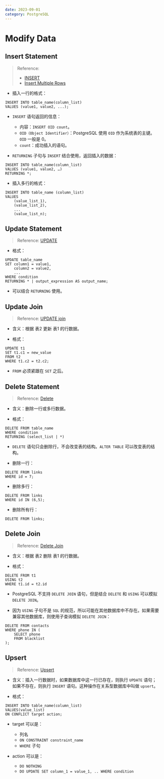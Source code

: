 ```yaml
---
date: 2023-09-01
category: PostgreSQL
---
```


# Modify Data

## Insert Statement

> Reference: 
> - [INSERT](https://www.postgresqltutorial.com/postgresql-tutorial/postgresql-insert/)
> - [Insert Multiple Rows](https://www.postgresqltutorial.com/postgresql-tutorial/postgresql-insert-multiple-rows/)

- 插入一行的格式：

```plsql
INSERT INTO table_name(column_list)
VALUES (value1, value2, ...);
```

- `INSERT` 语句返回的信息：
  - 内容：`INSERT OID count`。
  - `OID（Object Identifier）`：PostgreSQL 使用 `OID` 作为系统表的主键。`OID` 一般是 0。
  - `count`：成功插入的语句。 

- `RETURNING` 子句与 `INSERT` 结合使用，返回插入的数据：

```plsql
INSERT INTO table_name(column_list)
VALUES (value1, value2, …)
RETURNING *;
```

- 插入多行的格式：

```plsql
INSERT INTO table_name (column_list)
VALUES
    (value_list_1),
    (value_list_2),
    ...
    (value_list_n);
```

## Update Statement

> Reference: [UPDATE](https://www.postgresqltutorial.com/postgresql-tutorial/postgresql-update/)

- 格式：

```plsql
UPDATE table_name
SET column1 = value1,
    column2 = value2,
    ...
WHERE condition
RETURNING * | output_expression AS output_name;
```

- 可以结合 `RETURNING` 使用。

## Update Join

> Reference: [UPDATE join](https://www.postgresqltutorial.com/postgresql-tutorial/postgresql-update-join/)

- 含义：根据 表2 更新 表1 的行数据。

- 格式：

```plsql
UPDATE t1
SET t1.c1 = new_value
FROM t2
WHERE t1.c2 = t2.c2;
```

- `FROM` 必须紧跟在 `SET` 之后。

## Delete Statement

> Reference: [Delete](https://www.postgresqltutorial.com/postgresql-tutorial/postgresql-delete/)

- 含义：删除一行或多行数据。

- 格式：

```plsql
DELETE FROM table_name
WHERE condition
RETURNING (select_list | *)
```

- `DELETE` 语句只会删除行，不会改变表的结构。`ALTER TABLE` 可以改变表的结构。

- 删除一行：

```plsql
DELETE FROM links
WHERE id = 7;
```

- 删除多行：

```plsql
DELETE FROM links
WHERE id IN (6,5);
```

- 删除所有行：

```plsql
DELETE FROM links;
```

## Delete Join

> Reference: [Delete Join](https://www.postgresqltutorial.com/postgresql-tutorial/postgresql-delete-join/)

- 含义：根据 表2 删除 表1 的行数据。

- 格式：

```plsql
DELETE FROM t1
USING t2
WHERE t1.id = t2.id
```

- PostgreSQL 不支持 `DELETE JOIN` 语句，但是结合 `DELETE` 和 `USING` 可以模拟 `DELETE JOIN`。

- 因为 `USING` 子句不是 `SQL` 的规范，所以可能在其他数据库中不存在。如果需要兼容其他数据库，则使用子查询模拟 `DELETE JOIN`：

```plsql
DELETE FROM contacts
WHERE phone IN (
	SELECT phone
	FROM blacklist
);
```

## Upsert

> Reference: [Upsert](https://www.postgresqltutorial.com/postgresql-tutorial/postgresql-upsert/)

- 含义：插入一行数据时，如果数据库中这一行已存在，则执行 `UPDATE` 语句；如果不存在，则执行 `INSERT` 语句。这种操作在关系型数据库中叫做 `upsert`。

- 格式：

```plsql
INSERT INTO table_name(column_list)
VALUES(value_list)
ON CONFLICT target action;
```

- target 可以是：
  - 列名
  - `ON CONSTRAINT constraint_name`
  - `WHERE` 子句

- action 可以是：
  - `DO NOTHING`
  - `DO UPDATE SET column_1 = value_1, .. WHERE condition`
